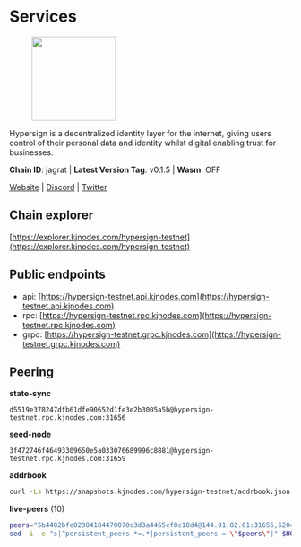 # Services

<figure><img src="https://raw.githubusercontent.com/kj89/testnet_manuals/main/pingpub/logos/hypersign.png" width="150" alt=""><figcaption></figcaption></figure>

Hypersign is a decentralized identity layer for the internet, giving  users control of their personal data and identity whilst digital  enabling trust for businesses.

**Chain ID**: jagrat | **Latest Version Tag**: v0.1.5 | **Wasm**: OFF

[Website](https://hypersign.id) | [Discord](https://discord.gg/DmuUjMrHVw) | [Twitter](https://twitter.com/hypersignchain)




## Chain explorer
[https://explorer.kjnodes.com/hypersign-testnet](https://explorer.kjnodes.com/hypersign-testnet)

## Public endpoints

* api: [https://hypersign-testnet.api.kjnodes.com](https://hypersign-testnet.api.kjnodes.com)
* rpc: [https://hypersign-testnet.rpc.kjnodes.com](https://hypersign-testnet.rpc.kjnodes.com)
* grpc: [https://hypersign-testnet.grpc.kjnodes.com](https://hypersign-testnet.grpc.kjnodes.com)

## Peering

**state-sync**

```text
d5519e378247dfb61dfe90652d1fe3e2b3005a5b@hypersign-testnet.rpc.kjnodes.com:31656
```

**seed-node**

```text
3f472746f46493309650e5a033076689996c8881@hypersign-testnet.rpc.kjnodes.com:31659
```

**addrbook**
```bash
curl -Ls https://snapshots.kjnodes.com/hypersign-testnet/addrbook.json > $HOME/.hid-node/config/addrbook.json
```

**live-peers** (10)
```bash
peers="5b4482bfe02384184470070c3d3a4465cf0c18d4@144.91.82.61:31656,620478e35ba6740f0afb2a0dd6ca9b34765bc60e@65.109.30.12:60856,ce6686036f6554deb0490103dcc201172e7c3f2f@81.0.220.131:26656,d5519e378247dfb61dfe90652d1fe3e2b3005a5b@65.109.68.190:31656,15d2f1bc2bfaa143388465ea115c59e5ce6e77dc@65.109.39.223:26656,efcb16ec33d8e6233d1068fff679c6fd64bf5802@65.108.225.158:10956,9876d1b1e5b5968c1c729559325dd909f93c1d34@65.108.238.61:56656,84408be4e3f13dcd976568d6370e1c50e9eb614d@185.252.232.110:46656,cf94099349980f9593a3f0362c85fe7c6eda8b14@8.219.48.59:26656,56615e02aa90e35a20a1fc4c46e78bb00956f07b@192.118.76.199:26681"
sed -i -e "s|^persistent_peers *=.*|persistent_peers = \"$peers\"|" $HOME/.hid-node/config/config.toml
```
